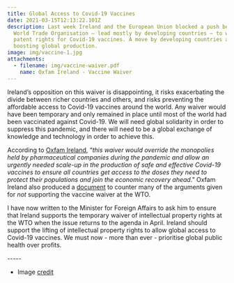 ```yaml
---
title: Global Access to Covid-19 Vaccines
date: 2021-03-15T12:13:22.101Z
description: Last week Ireland and the European Union blocked a push before the
  World Trade Organisation – lead mostly by developing countries – to waive
  patent rights for Covid-19 vaccines. A move by developing countries aimed at
  boosting global production.
image: img/vaccine-1.jpg
attachments:
  - filename: img/vaccine-waiver.pdf
    name: Oxfam Ireland - Vaccine Waiver
---
```

Ireland’s opposition on this waiver is disappointing, it risks exacerbating the divide between richer countries and others, and risks preventing the affordable access to Covid-19 vaccines around the world. Any waiver would have been temporary and only remained in place until most of the world had been vaccinated against Covid-19. We will need global solidarity in order to suppress this pandemic, and there will need to be a global exchange of knowledge and technology in order to achieve this.

According to [Oxfam Ireland](https://www.oxfamireland.org/blog/covid19-vaccine-polling), “*this waiver would override the monopolies held by pharmaceutical companies during the pandemic and allow an urgently needed scale-up in the production of safe and effective Covid-19 vaccines to ensure all countries get access to the doses they need to protect their populations and join the economic recovery ahead*.” Oxfam Ireland also produced a [document](https://neasahourigan.com/img/vaccine-waiver.pdf) to counter many of the arguments given for *not* supporting the vaccine waiver at the WTO.

I have now written to the Minister for Foreign Affairs to ask him to ensure that Ireland supports the temporary waiver of intellectual property rights at the WTO when the issue returns to the agenda in April. Ireland should support the lifting of intellectual property rights to allow global access to Covid-19 vaccines. We must now - more than ever - prioritise global public health over profits.

\-----

* Image [credit](https://commons.wikimedia.org/wiki/File:Pfizer-BioNTech_COVID-19_vaccine_(2020)_E.jpg)